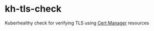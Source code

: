 # kh-tls-check

Kuberhealthy check for verifying TLS using [Cert Manager](https://cert-manager.io/docs/) resources
